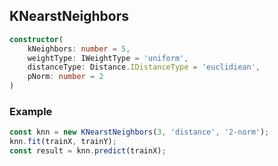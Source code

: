 ## KNearstNeighbors

```ts
constructor(
    kNeighbors: number = 5,
    weightType: IWeightType = 'uniform',
    distanceType: Distance.IDistanceType = 'euclidiean',
    pNorm: number = 2
)
```

### Example
```ts
const knn = new KNearstNeighbors(3, 'distance', '2-norm');
knn.fit(trainX, trainY);
const result = knn.predict(trainX);
```
